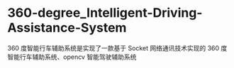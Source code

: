 # 360-degree_Intelligent-Driving-Assistance-System
360 度智能行车辅助系统是实现了一款基于 Socket 网络通讯技术实现的 360 度智能行车辅助系统、opencv 智能驾驶辅助系统
